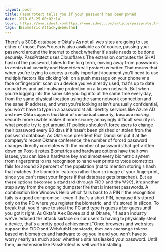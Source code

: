 ```yaml
---
layout: post
title: PassProtect tells you if your password has been pwned
date: 2018-05-25 00:02:14
tourl: https://www.zdnet.comhttps://www.zdnet.com/article/passprotect-tells-you-if-your-password-has-been-pwned/
tags: [Biometric,Attack,WebAuthn]
---
```

There's a 30GB database ofOkta's As not all web sites are going to use either of those, PassProtect is also available as Of course, passing your password around the internet to check whether it's safe needs to be done securely. PassProtect uses Cloudflare's The extension computes the SHA1 hash of the password, takes In the long term, moving away from passwords to contextual security and biometrics will protect us better. That means that when you're trying to access a really important document you'll need to use multiple factors like clicking 'ok' on a push message on your phone or a face or fingerprint scan on a device you've already used, that's up to date on patches and anti-malware protection on a known network. But when you're logging into the same site you log into at the same time every day, from the same physical location using the same network connection and the same IP address, and what you're looking at isn't unusually confidential, you won't have to type in a password at all. Identity services like Azure AD and now Okta support that kind of contextual security, because making security more usable makes it more secure; annoyingly difficult security is what people try to get around. IT policies shouldn't force users to change their password every 90 days if it hasn't been phished or stolen from the password database. As Okta vice president Rich Dandliker put it at the company's recent Oktane conference, the number of forced password changes directly correlates with the number of passwords that get written down on Post-it notes.Biometrics and hardware options have their own issues; you can lose a hardware key and almost every biometric system from fingerprints to iris recognition to hand vein prints to voice biometrics fails for around 20 percent of the population (not to mention storing a hash that matches the biometric features rather than an image of your fingerprint, since you can't reset your fingers if that database gets breached). But as these options becomes a standard (through FIDO and the W3C), it's another step away from the ongoing dumpster fire that is internet passwords. A combination like Windows Hello which falls back to a PIN if the recognition fails is a good compromise - even if that's a short PIN, because it's stored only on the PC where you register the biometric, and it's stored in silicon. To break that, you'd have to steal the PC and type in guess after guess until you got it right. As Okta's Alex Bovee said at Oktane, "If as an industry we've reduced the attack surface on our users to having to physically steal a device, that's a pretty good achievement."Once browsers and web sites support the FIDO and WebAuthN standards, they can exchange tokens based on biometrics and hardware to log you in and you won't have to worry nearly as much about whether a site has leaked your password. Until then, an extension like PassProtect is well worth installing. 